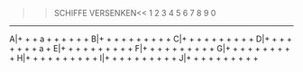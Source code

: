 >>SCHIFFE VERSENKEN<<
  1 2 3 4 5 6 7 8 9 0
  - - - - - - - - - -
A|+ + + a + + + + + +
B|+ + + + + + + + + +
C|+ + + + + + + + + +
D|+ + + + + + + + a +
E|+ + + + + + + + + +
F|+ + + + + + + + + +
G|+ + + + + + + + + +
H|+ + + + + + + + + +
I|+ + + + + + + + + +
J|+ + + + + + + + + +
